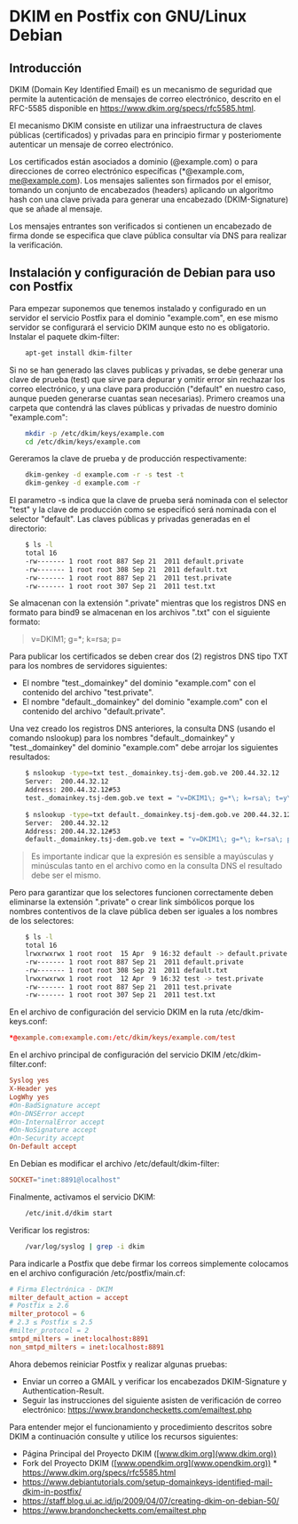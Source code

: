 # DKIM en Postfix con GNU/Linux Debian

## Introducción

DKIM (Domain Key Identified Email) es un mecanismo de seguridad que permite la autenticación de mensajes de correo electrónico, descrito en el RFC-5585 disponible en https://www.dkim.org/specs/rfc5585.html. 

El mecanismo DKIM consiste en utilizar una infraestructura de claves públicas (certificados) y privadas para en principio firmar y posteriomente autenticar un mensaje de correo electrónico. 

Los certificados están asociados a dominio (@example.com) o para direcciones de correo electrónico específicas (*@example.com, me@example.com). Los mensajes salientes son firmados por el emisor, tomando un conjunto de encabezados (headers) aplicando un algoritmo hash con una clave privada para generar una encabezado (DKIM-Signature) que se añade al mensaje. 

Los mensajes entrantes son verificados si contienen un encabezado de firma donde se especifica que clave pública consultar vía DNS para realizar la verificación.

## Instalación y configuración de Debian para uso con Postfix

Para empezar suponemos que tenemos instalado y configurado en un servidor el servicio Postfix para el dominio "example.com", en ese mismo servidor se configurará el servicio DKIM aunque esto no es obligatorio. Instalar el paquete dkim-filter: 
    
```bash
    apt-get install dkim-filter
```

Si no se han generado las claves publicas y privadas, se debe generar una clave de prueba (test) que sirve para depurar y omitir error sin rechazar los correo electrónico, y una clave para producción ("default" en nuestro caso, aunque pueden generarse cuantas sean necesarias). Primero creamos una carpeta que contendrá las claves públicas y privadas de nuestro dominio "example.com": 
    
```bash 
    mkdir -p /etc/dkim/keys/example.com
    cd /etc/dkim/keys/example.com
```

Gereramos la clave de prueba y de producción respectivamente: 
    
```bash 
    dkim-genkey -d example.com -r -s test -t
    dkim-genkey -d example.com -r
```

El parametro -s indica que la clave de prueba será nominada con el selector "test" y la clave de producción como se especificó será nominada con el selector "default". Las claves públicas y privadas generadas en el directorio: 
    
```bash 
    $ ls -l 
    total 16
    -rw------- 1 root root 887 Sep 21  2011 default.private
    -rw------- 1 root root 308 Sep 21  2011 default.txt
    -rw------- 1 root root 887 Sep 21  2011 test.private
    -rw------- 1 root root 307 Sep 21  2011 test.txt
```

Se almacenan con la extensión ".private" mientras que los registros DNS en formato para bind9 se almacenan en los archivos ".txt" con el siguiente formato: 

> v=DKIM1; g=*; k=rsa; p=

Para publicar los certificados se deben crear dos (2) registros DNS tipo TXT para los nombres de servidores siguientes: 

- El nombre "test._domainkey" del dominio "example.com" con el contenido del archivo "test.private".
- El nombre "default._domainkey" del dominio "example.com" con el contenido del archivo "default.private".

Una vez creado los registros DNS anteriores, la consulta DNS (usando el comando nslookup) para los nombres "default._domainkey" y "test._domainkey" del dominio "example.com" debe arrojar los siguientes resultados: 
    
```bash    
    $ nslookup -type=txt test._domainkey.tsj-dem.gob.ve 200.44.32.12
    Server:  200.44.32.12
    Address: 200.44.32.12#53
    test._domainkey.tsj-dem.gob.ve text = "v=DKIM1\; g=*\; k=rsa\; t=y\; p="
    
    $ nslookup -type=txt default._domainkey.tsj-dem.gob.ve 200.44.32.12
    Server:  200.44.32.12
    Address: 200.44.32.12#53
    default._domainkey.tsj-dem.gob.ve text = "v=DKIM1\; g=*\; k=rsa\; p="
```

> Es importante indicar que la expresión  es sensible a mayúsculas y minúsculas tanto en el archivo como en la consulta DNS el resultado debe ser el mismo. 

Pero para garantizar que los selectores funcionen correctamente deben eliminarse la extensión ".private" o crear link simbólicos porque los nombres contentivos de la clave pública deben ser iguales a los nombres de los selectores: 
    
```bash 
    $ ls -l 
    total 16
    lrwxrwxrwx 1 root root  15 Apr  9 16:32 default -> default.private
    -rw------- 1 root root 887 Sep 21  2011 default.private
    -rw------- 1 root root 308 Sep 21  2011 default.txt
    lrwxrwxrwx 1 root root  12 Apr  9 16:32 test -> test.private
    -rw------- 1 root root 887 Sep 21  2011 test.private
    -rw------- 1 root root 307 Sep 21  2011 test.txt
```

En el archivo de configuración del servicio DKIM en la ruta /etc/dkim-keys.conf: 

```conf
*@example.com:example.com:/etc/dkim/keys/example.com/test
```

En el archivo principal de configuración del servicio DKIM /etc/dkim-filter.conf: 

```conf
Syslog yes 
X-Header yes 
LogWhy yes 
#On-BadSignature accept 
#On-DNSError accept 
#On-InternalError accept 
#On-NoSignature accept 
#On-Security accept 
On-Default accept 
```

En Debian es modificar el archivo /etc/default/dkim-filter: 

```conf
SOCKET="inet:8891@localhost"
```

Finalmente, activamos el servicio DKIM: 
    
```bash 
    /etc/init.d/dkim start
```

Verificar los registros: 
    
```bash 
    /var/log/syslog | grep -i dkim
``` 

Para indicarle a Postfix que debe firmar los correos simplemente colocamos en el archivo configuración /etc/postfix/main.cf: 

```conf
# Firma Electrónica - DKIM
milter_default_action = accept 
# Postfix ≥ 2.6
milter_protocol = 6 
# 2.3 ≤ Postfix ≤ 2.5
#milter_protocol = 2 
smtpd_milters = inet:localhost:8891
non_smtpd_milters = inet:localhost:8891 
```

Ahora debemos reiniciar Postfix y realizar algunas pruebas: 

* Enviar un correo a GMAIL y verificar los encabezados DKIM-Signature y Authentication-Result.
* Seguir las instrucciones del siguiente asisten de verificación de correo electrónico: <https://www.brandonchecketts.com/emailtest.php>

Para entender mejor el funcionamiento y procedimiento descritos sobre DKIM a continuación consulte y utilice los recursos siguientes:

* Página Principal del Proyecto DKIM ([www.dkim.org](www.dkim.org))
* Fork del Proyecto DKIM ([www.opendkim.org](www.opendkim.org)) * <https://www.dkim.org/specs/rfc5585.html>
* <https://www.debiantutorials.com/setup-domainkeys-identified-mail-dkim-in-postfix/>
* <https://staff.blog.ui.ac.id/jp/2009/04/07/creating-dkim-on-debian-50/>
* <https://www.brandonchecketts.com/emailtest.php>